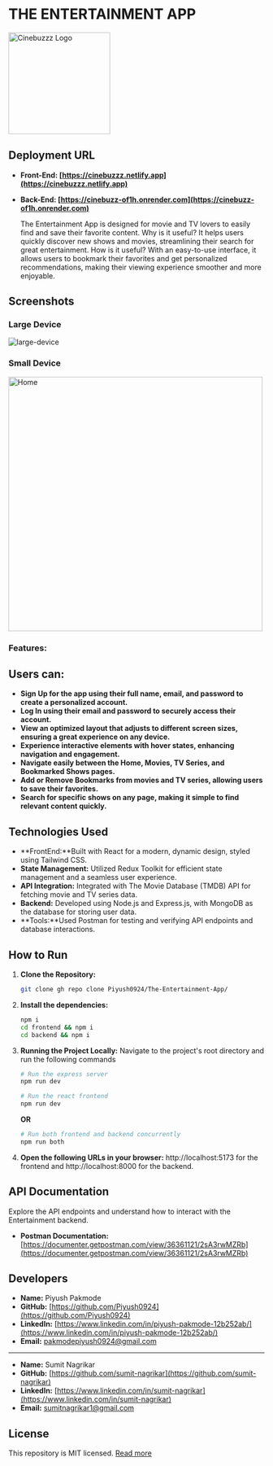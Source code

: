 # THE ENTERTAINMENT APP

<img src="https://cinebuzzz.netlify.app/logo1.png" alt="Cinebuzzz Logo" width="200"/>

## Deployment URL

- **Front-End: [https://cinebuzzz.netlify.app](https://cinebuzzz.netlify.app)**
- **Back-End: [https://cinebuzz-of1h.onrender.com](https://cinebuzz-of1h.onrender.com)**

  The Entertainment App is designed for movie and TV lovers to easily find and save their favorite content. Why is it useful? It helps users quickly discover new shows and movies, streamlining their search for great entertainment. How is it useful? With an easy-to-use interface, it allows users to bookmark their favorites and get personalized recommendations, making their viewing experience smoother and more enjoyable.

## Screenshots

### Large Device

![large-device](https://cinebuzzz.netlify.app/large-device.png)

### Small Device

<img src="https://cinebuzzz.netlify.app/small-device.png" alt="Home" height="500">

### Features:

## Users can:

- **Sign Up for the app using their full name, email, and password to create a personalized account.**
- **Log In using their email and password to securely access their account.** 
- **View an optimized layout that adjusts to different screen sizes, ensuring a great experience on any device.** 
- **Experience interactive elements with hover states, enhancing navigation and engagement.**
- **Navigate easily between the Home, Movies, TV Series, and Bookmarked Shows pages.**
- **Add or Remove Bookmarks from movies and TV series, allowing users to save their favorites.**
- **Search for specific shows on any page, making it simple to find relevant content quickly.**

## Technologies Used

- **FrontEnd:**Built with React for a modern, dynamic design, styled using Tailwind CSS.
- **State Management:** Utilized Redux Toolkit for efficient state management and a seamless user experience.
- **API Integration:** Integrated with The Movie Database (TMDB) API for fetching movie and TV series data.
- **Backend:** Developed using Node.js and Express.js, with MongoDB as the database for storing user data.
- **Tools:**Used Postman for testing and verifying API endpoints and database interactions.

## How to Run

1. **Clone the Repository:**

   ```bash
   git clone gh repo clone Piyush0924/The-Entertainment-App/
   ```

2. **Install the dependencies:**

   ```bash
   npm i
   cd frontend && npm i
   cd backend && npm i
   ```

3. **Running the Project Locally:** Navigate to the project's root directory and run the following commands

   ```bash
   # Run the express server
   npm run dev 

   # Run the react frontend
   npm run dev
   ```

   **OR**

   ```bash
   # Run both frontend and backend concurrently
   npm run both
   ```

4. **Open the following URLs in your browser:** http://localhost:5173 for the frontend and http://localhost:8000 for the backend.

## API Documentation

Explore the API endpoints and understand how to interact with the Entertainment backend.

- **Postman Documentation:** [https://documenter.getpostman.com/view/36361121/2sA3rwMZRb](https://documenter.getpostman.com/view/36361121/2sA3rwMZRb)

## Developers

- **Name:** Piyush Pakmode
- **GitHub:** [https://github.com/Piyush0924](https://github.com/Piyush0924)
- **LinkedIn:** [https://www.linkedin.com/in/piyush-pakmode-12b252ab/](https://www.linkedin.com/in/piyush-pakmode-12b252ab/)
- **Email:** pakmodepiyush0924@gmail.com

---

- **Name:** Sumit Nagrikar
- **GitHub:** [https://github.com/sumit-nagrikar](https://github.com/sumit-nagrikar)
- **LinkedIn:** [https://www.linkedin.com/in/sumit-nagrikar](https://www.linkedin.com/in/sumit-nagrikar)
- **Email:** sumitnagrikar1@gmail.com

## License

This repository is MIT licensed. [Read more](./LICENSE.txt)
